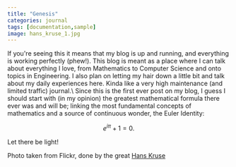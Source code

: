 ```yaml
---
title: "Genesis"
categories: journal
tags: [documentation,sample]
image: hans_kruse_1.jpg
---
```


If you're seeing this it means that my blog is up and running, and everything is working perfectly (phew!).
This blog is meant as a place where I can talk about everything I love,
from Mathematics to Computer Science and onto topics in Engineering. I also plan on letting my hair down a little bit and talk about my daily experiences here. Kinda like a very high maintenance (and limited traffic) journal.\\
Since this is the first ever post on my blog, I guess I should start with
(in my opinion) the greatest mathematical formula there ever was and will be; linking the most fundamental concepts of mathematics and a source of continuous wonder, the Euler Identity:

$$e^{i\pi} + 1 = 0.$$

Let there be light!

Photo taken from Flickr, done by the great [Hans Kruse](https://www.hanskrusephotography.com/)
